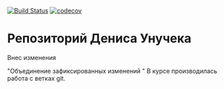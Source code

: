 ﻿[![Build Status](https://travis-ci.org/dz-unuk/job4j.svg?branch=master)](https://travis-ci.org/dz-unuk/job4j)
[![codecov](https://codecov.io/gh/dz-unuk/job4j/branch/master/graph/badge.svg)](https://codecov.io/gh/dz-unuk/job4j)
# Репозиторий Дениса Унучека
Внес изменения

"Объединение зафиксированных изменений  "
В курсе производилась работа с ветках git.